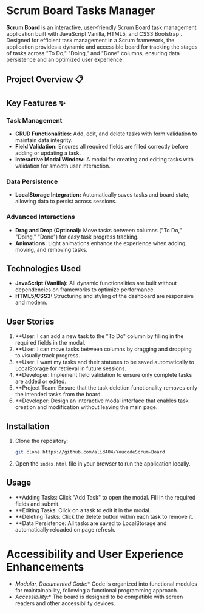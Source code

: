 # Scrum Board Tasks Manager 

**Scrum Board** is an interactive, user-friendly Scrum Board task management application built with JavaScript Vanilla, HTML5, and CSS3 Bootstrap . Designed for efficient task management in a Scrum framework, the application provides a dynamic and accessible board for tracking the stages of tasks across "To Do," "Doing," and "Done" columns, ensuring data persistence and an optimized user experience.

## Project Overview 📋


## Key Features ✨

### Task Management 

* **CRUD Functionalities:** Add, edit, and delete tasks with form validation to maintain data integrity.
* **Field Validation:** Ensures all required fields are filled correctly before adding or updating a task.
* **Interactive Modal Window:** A modal for creating and editing tasks with validation for smooth user interaction.

### Data Persistence 

* **LocalStorage Integration:** Automatically saves tasks and board state, allowing data to persist across sessions.

### Advanced Interactions  

* **Drag and Drop (Optional):** Move tasks between columns ("To Do," "Doing," "Done") for easy task progress tracking.
* **Animations:** Light animations enhance the experience when adding, moving, and removing tasks.

## Technologies Used 

* **JavaScript (Vanilla):** All dynamic functionalities are built without dependencies on frameworks to optimize performance.
* **HTML5/CSS3:** Structuring and styling of the dashboard are responsive and modern.


## User Stories 

1. **User: I can add a new task to the "To Do" column by filling in the required fields in the modal.
2. **User: I can move tasks between columns by dragging and dropping to visually track progress.
3. **User: I want my tasks and their statuses to be saved automatically to LocalStorage for retrieval in future sessions.
4. **Developer: Implement field validation to ensure only complete tasks are added or edited.
5. **Project Team: Ensure that the task deletion functionality removes only the intended tasks from the board.
6. **Developer: Design an interactive modal interface that enables task creation and modification without leaving the main page.


## Installation 

1. Clone the repository:
   ```bash
   git clone https://github.com/alid404/YoucodeScrum-Board

3. Open the `index.html` file in your browser to run the application locally.

## Usage 
- **Adding Tasks: Click "Add Task" to open the modal. Fill in the required fields and submit.
- **Editing Tasks: Click on a task to edit it in the modal.
- **Deleting Tasks: Click the delete button within each task to remove it.
- **Data Persistence: All tasks are saved to LocalStorage and automatically reloaded on page refresh.  

# Accessibility and User Experience Enhancements
- *Modular, Documented Code:** Code is organized into functional modules for maintainability, following a functional programming approach.
- *Accessibility:** The board is designed to be compatible with screen readers and other accessibility devices.

